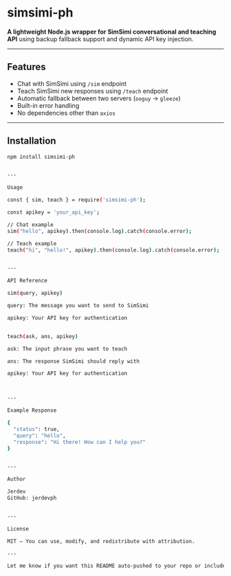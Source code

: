 # simsimi-ph

**A lightweight Node.js wrapper for SimSimi conversational and teaching API** using backup fallback support and dynamic API key injection.

---

## Features

- Chat with SimSimi using `/sim` endpoint
- Teach SimSimi new responses using `/teach` endpoint
- Automatic fallback between two servers (`ooguy` → `gleeze`)
- Built-in error handling
- No dependencies other than `axios`

---

## Installation

```bash
npm install simsimi-ph


---

Usage

const { sim, teach } = require('simsimi-ph');

const apikey = 'your_api_key';

// Chat example
sim("hello", apikey).then(console.log).catch(console.error);

// Teach example
teach("hi", "hello!", apikey).then(console.log).catch(console.error);


---

API Reference

sim(query, apikey)

query: The message you want to send to SimSimi

apikey: Your API key for authentication


teach(ask, ans, apikey)

ask: The input phrase you want to teach

ans: The response SimSimi should reply with

apikey: Your API key for authentication



---

Example Response

{
  "status": true,
  "query": "hello",
  "response": "Hi there! How can I help you?"
}


---

Author

Jerdev
GitHub: jerdevph


---

License

MIT — You can use, modify, and redistribute with attribution.

---

Let me know if you want this README auto-pushed to your repo or included in `package.json` as well!

